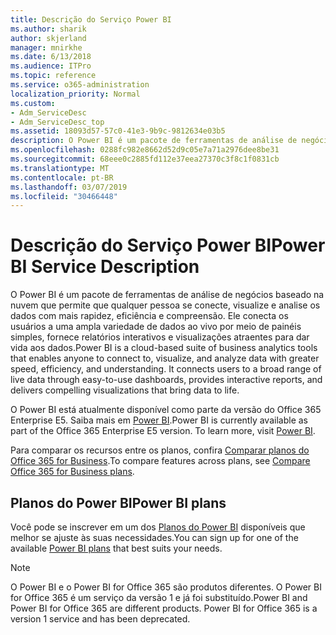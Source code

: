 ```yaml
---
title: Descrição do Serviço Power BI
ms.author: sharik
author: skjerland
manager: mnirkhe
ms.date: 6/13/2018
ms.audience: ITPro
ms.topic: reference
ms.service: o365-administration
localization_priority: Normal
ms.custom:
- Adm_ServiceDesc
- Adm_ServiceDesc_top
ms.assetid: 18093d57-57c0-41e3-9b9c-9812634e03b5
description: O Power BI é um pacote de ferramentas de análise de negócios baseado na nuvem que permite que qualquer pessoa se conecte, visualize e analise os dados com mais rapidez, eficiência e compreensão. Ele conecta os usuários a uma ampla variedade de dados ao vivo por meio de painéis simples, fornece relatórios interativos e visualizações atraentes para dar vida aos dados.
ms.openlocfilehash: 0288fc982e8662d52d9c05e7a71a2976dee8be31
ms.sourcegitcommit: 68eee0c2885fd112e37eea27370c3f8c1f0831cb
ms.translationtype: MT
ms.contentlocale: pt-BR
ms.lasthandoff: 03/07/2019
ms.locfileid: "30466448"
---
```

# <a name="power-bi-service-description"></a><span data-ttu-id="7aeb9-104">Descrição do Serviço Power BI</span><span class="sxs-lookup"><span data-stu-id="7aeb9-104">Power BI Service Description</span></span>

<span data-ttu-id="7aeb9-p102">O Power BI é um pacote de ferramentas de análise de negócios baseado na nuvem que permite que qualquer pessoa se conecte, visualize e analise os dados com mais rapidez, eficiência e compreensão. Ele conecta os usuários a uma ampla variedade de dados ao vivo por meio de painéis simples, fornece relatórios interativos e visualizações atraentes para dar vida aos dados.</span><span class="sxs-lookup"><span data-stu-id="7aeb9-p102">Power BI is a cloud-based suite of business analytics tools that enables anyone to connect to, visualize, and analyze data with greater speed, efficiency, and understanding. It connects users to a broad range of live data through easy-to-use dashboards, provides interactive reports, and delivers compelling visualizations that bring data to life.</span></span>
  
<span data-ttu-id="7aeb9-p103">O Power BI está atualmente disponível como parte da versão do Office 365 Enterprise E5. Saiba mais em [Power BI](https://powerbi.microsoft.com/).</span><span class="sxs-lookup"><span data-stu-id="7aeb9-p103">Power BI is currently available as part of the Office 365 Enterprise E5 version. To learn more, visit [Power BI](https://powerbi.microsoft.com/).</span></span>
  
<span data-ttu-id="7aeb9-109">Para comparar os recursos entre os planos, confira [Comparar planos do Office 365 for Business](http://go.microsoft.com/fwlink/?LinkID=799177&amp;clcid=0x409).</span><span class="sxs-lookup"><span data-stu-id="7aeb9-109">To compare features across plans, see [Compare Office 365 for Business plans](http://go.microsoft.com/fwlink/?LinkID=799177&amp;clcid=0x409).</span></span>
  
## <a name="power-bi-plans"></a><span data-ttu-id="7aeb9-110">Planos do Power BI</span><span class="sxs-lookup"><span data-stu-id="7aeb9-110">Power BI plans</span></span>
<span data-ttu-id="7aeb9-111"><a name="BKMK_PowerBIPlans"> </a></span><span class="sxs-lookup"><span data-stu-id="7aeb9-111"></span></span>

<span data-ttu-id="7aeb9-112">Você pode se inscrever em um dos [Planos do Power BI](https://go.microsoft.com/fwlink/?LinkID=786854) disponíveis que melhor se ajuste às suas necessidades.</span><span class="sxs-lookup"><span data-stu-id="7aeb9-112">You can sign up for one of the available [Power BI plans](https://go.microsoft.com/fwlink/?LinkID=786854) that best suits your needs.</span></span> 
  
> [!NOTE]
> <span data-ttu-id="7aeb9-p104">O Power BI e o Power BI for Office 365 são produtos diferentes. O Power BI for Office 365 é um serviço da versão 1 e já foi substituído.</span><span class="sxs-lookup"><span data-stu-id="7aeb9-p104">Power BI and Power BI for Office 365 are different products. Power BI for Office 365 is a version 1 service and has been deprecated.</span></span> 
  

